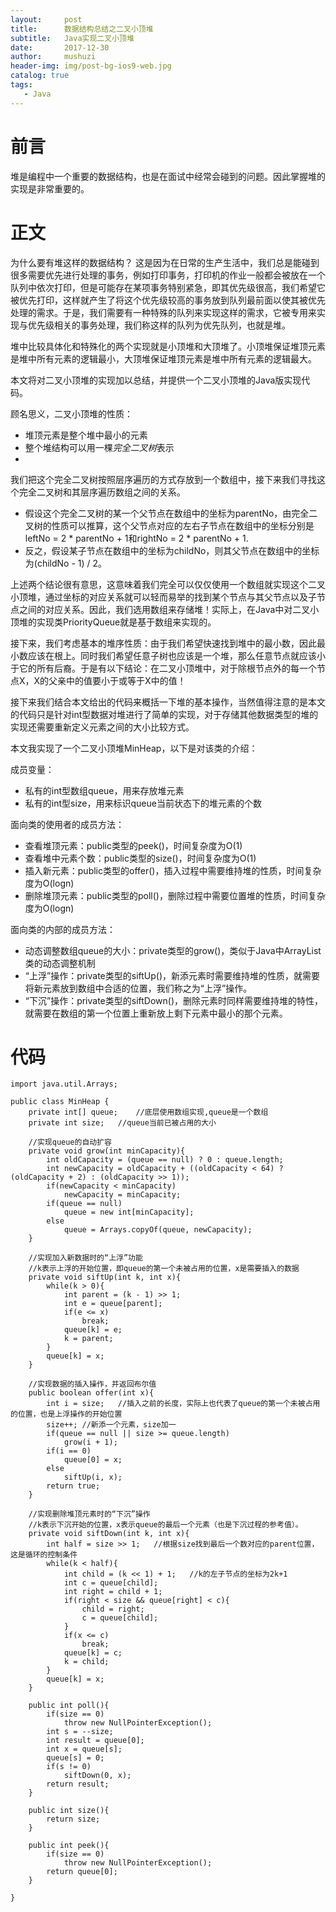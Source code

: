 ```yaml
---
layout:     post
title:      数据结构总结之二叉小顶堆
subtitle:   Java实现二叉小顶堆
date:       2017-12-30
author:     mushuzi
header-img: img/post-bg-ios9-web.jpg
catalog: true
tags:
   - Java
--- 
```

# 前言
堆是编程中一个重要的数据结构，也是在面试中经常会碰到的问题。因此掌握堆的实现是非常重要的。

# 正文
为什么要有堆这样的数据结构？
这是因为在日常的生产生活中，我们总是能碰到很多需要优先进行处理的事务，例如打印事务，打印机的作业一般都会被放在一个队列中依次打印，但是可能存在某项事务特别紧急，即其优先级很高，我们希望它被优先打印，这样就产生了将这个优先级较高的事务放到队列最前面以使其被优先处理的需求。于是，我们需要有一种特殊的队列来实现这样的需求，它被专用来实现与优先级相关的事务处理，我们称这样的队列为优先队列，也就是堆。

堆中比较具体化和特殊化的两个实现就是小顶堆和大顶堆了。小顶堆保证堆顶元素是堆中所有元素的逻辑最小，大顶堆保证堆顶元素是堆中所有元素的逻辑最大。

本文将对二叉小顶堆的实现加以总结，并提供一个二叉小顶堆的Java版实现代码。

顾名思义，二叉小顶堆的性质：
* 堆顶元素是整个堆中最小的元素
* 整个堆结构可以用一棵*完全二叉树*表示
* 
我们把这个完全二叉树按照层序遍历的方式存放到一个数组中，接下来我们寻找这个完全二叉树和其层序遍历数组之间的关系。
* 假设这个完全二叉树的某一个父节点在数组中的坐标为parentNo，由完全二叉树的性质可以推算，这个父节点对应的左右子节点在数组中的坐标分别是leftNo = 2 * parentNo + 1和rightNo = 2 * parentNo + 1. 
* 反之，假设某子节点在数组中的坐标为childNo，则其父节点在数组中的坐标为(childNo - 1) / 2。

上述两个结论很有意思，这意味着我们完全可以仅仅使用一个数组就实现这个二叉小顶堆，通过坐标的对应关系就可以轻而易举的找到某个节点与其父节点以及子节点之间的对应关系。因此，我们选用数组来存储堆！实际上，在Java中对二叉小顶堆的实现类PriorityQueue就是基于数组来实现的。

接下来，我们考虑基本的堆序性质：由于我们希望快速找到堆中的最小数，因此最小数应该在根上。同时我们希望任意子树也应该是一个堆，那么任意节点就应该小于它的所有后裔。于是有以下结论：在二叉小顶堆中，对于除根节点外的每一个节点X，X的父亲中的值要小于或等于X中的值！

接下来我们结合本文给出的代码来概括一下堆的基本操作，当然值得注意的是本文的代码只是针对int型数据对堆进行了简单的实现，对于存储其他数据类型的堆的实现还需要重新定义元素之间的大小比较方式。

本文我实现了一个二叉小顶堆MinHeap，以下是对该类的介绍：

成员变量：
    
* 私有的int型数组queue，用来存放堆元素
* 私有的int型size，用来标识queue当前状态下的堆元素的个数

面向类的使用者的成员方法：

* 查看堆顶元素：public类型的peek()，时间复杂度为O(1)
* 查看堆中元素个数：public类型的size()，时间复杂度为O(1)
* 插入新元素：public类型的offer()，插入过程中需要维持堆的性质，时间复杂度为O(logn)
* 删除堆顶元素：public类型的poll()，删除过程中需要位置堆的性质，时间复杂度为O(logn)

面向类的内部的成员方法：

* 动态调整数组queue的大小：private类型的grow()，类似于Java中ArrayList类的动态调整机制
* “上浮”操作：private类型的siftUp()，新添元素时需要维持堆的性质，就需要将新元素放到数组中合适的位置，我们称之为“上浮”操作。
* “下沉”操作：private类型的siftDown()，删除元素时同样需要维持堆的特性，就需要在数组的第一个位置上重新放上剩下元素中最小的那个元素。

# 代码

    import java.util.Arrays;

    public class MinHeap {
    	private int[] queue;	//底层使用数组实现,queue是一个数组
    	private int size;	//queue当前已被占用的大小
    	
    	//实现queue的自动扩容
    	private void grow(int minCapacity){
    		int oldCapacity = (queue == null) ? 0 : queue.length;
    		int newCapacity = oldCapacity + ((oldCapacity < 64) ? (oldCapacity + 2) : (oldCapacity >> 1));
    		if(newCapacity < minCapacity)
    			newCapacity = minCapacity;
    		if(queue == null)
    			queue = new int[minCapacity];
    		else
    			queue = Arrays.copyOf(queue, newCapacity);
    	}
    	
    	//实现加入新数据时的“上浮”功能
    	//k表示上浮的开始位置，即queue的第一个未被占用的位置，x是需要插入的数据
    	private void siftUp(int k, int x){
    		while(k > 0){
    			int parent = (k - 1) >> 1;
    			int e = queue[parent];
    			if(e <= x)
    				break;
    			queue[k] = e;
    			k = parent;
    		}
    		queue[k] = x;
    	}
    	
    	//实现数据的插入操作，并返回布尔值
    	public boolean offer(int x){
    		int i = size;	//插入之前的长度，实际上也代表了queue的第一个未被占用的位置，也是上浮操作的开始位置
    		size++;	//新添一个元素，size加一
    		if(queue == null || size >= queue.length)
    			grow(i + 1);
    		if(i == 0)
    			queue[0] = x;
    		else
    			siftUp(i, x);
    		return true;
    	}
    	
    	//实现删除堆顶元素时的“下沉”操作
    	//k表示下沉开始的位置，x表示queue的最后一个元素（也是下沉过程的参考值）。
    	private void siftDown(int k, int x){
    		int half = size >> 1;	//根据size找到最后一个数对应的parent位置，这是循环的控制条件
    		while(k < half){
    			int child = (k << 1) + 1;	//k的左子节点的坐标为2k+1
    			int c = queue[child];
    			int right = child + 1;
    			if(right < size && queue[right] < c){
    				child = right;
    				c = queue[child];
    			}
    			if(x <= c)
    				break;
    			queue[k] = c;
    			k = child;
    		}
    		queue[k] = x;
    	}
    	
    	public int poll(){
    		if(size == 0)
    			throw new NullPointerException();
    		int s = --size;
    		int result = queue[0];
    		int x = queue[s];
    		queue[s] = 0;
    		if(s != 0)
    			siftDown(0, x);
    		return result;
    	}
    	
    	public int size(){
    		return size;
    	}
    	
    	public int peek(){
    		if(size == 0)
    			throw new NullPointerException();
    		return queue[0];
    	}
    
    }
    
    
    
